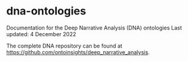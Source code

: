 # dna-ontologies
Documentation for the Deep Narrative Analysis (DNA) ontologies
Last updated: 4 December 2022

The complete DNA repository can be found at https://github.com/ontoinsights/deep_narrative_analysis.

